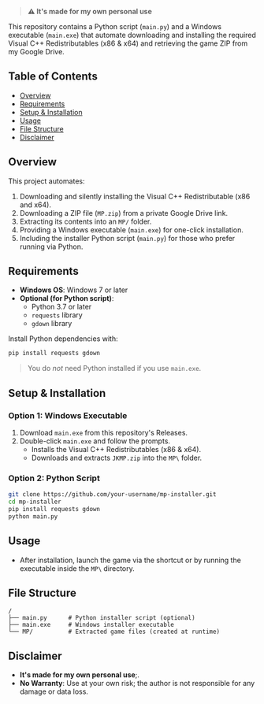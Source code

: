 
> **⚠️ It's made for my own personal use**  

This repository contains a Python script (`main.py`) and a Windows executable (`main.exe`) that automate downloading and installing the required Visual C++ Redistributables (x86 & x64) and retrieving the game ZIP from my Google Drive.

## Table of Contents

- [Overview](#overview)  
- [Requirements](#requirements)  
- [Setup & Installation](#setup--installation)  
- [Usage](#usage)  
- [File Structure](#file-structure)  
- [Disclaimer](#disclaimer)  

## Overview

This project automates:  
1. Downloading and silently installing the Visual C++ Redistributable (x86 and x64).  
2. Downloading a ZIP file (`MP.zip`) from a private Google Drive link.  
3. Extracting its contents into an `MP/` folder.  
4. Providing a Windows executable (`main.exe`) for one-click installation.  
5. Including the installer Python script (`main.py`) for those who prefer running via Python.

## Requirements

- **Windows OS**: Windows 7 or later  
- **Optional (for Python script)**:  
  - Python 3.7 or later  
  - `requests` library  
  - `gdown` library  

Install Python dependencies with:  
```bash
pip install requests gdown
```
> You do *not* need Python installed if you use `main.exe`.

## Setup & Installation

### Option 1: Windows Executable

1. Download `main.exe` from this repository's Releases.  
2. Double-click `main.exe` and follow the prompts.  
   - Installs the Visual C++ Redistributables (x86 & x64).  
   - Downloads and extracts `JKMP.zip` into the `MP\` folder.  

### Option 2: Python Script

```bash
git clone https://github.com/your-username/mp-installer.git
cd mp-installer
pip install requests gdown
python main.py
```

## Usage

- After installation, launch the game via the shortcut or by running the executable inside the `MP\` directory.

## File Structure

```
/
├── main.py      # Python installer script (optional)
├── main.exe     # Windows installer executable
└── MP/          # Extracted game files (created at runtime)
```

## Disclaimer

- **It's made for my own personal use**;.  
- **No Warranty**: Use at your own risk; the author is not responsible for any damage or data loss.
